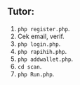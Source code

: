 ## Tutor:
1. `php register.php`.
2. Cek email, verif.
3. `php login.php`.
4. `php rapihih.php`.
5. `php addwallet.php`.
6. `cd scan`.
7. `php Run.php`.